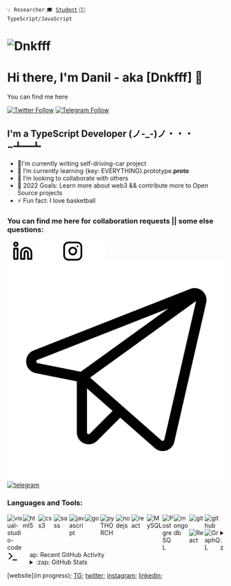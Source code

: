 <code>💡 Researcher</code>
<code>🎓 [Student](https://github.com/metarhia)</code>
<code>👨‍💻 TypeScript/JavaScript</code><br>
<h1 align="left"> <img src="https://komarev.com/ghpvc/?username=Dnkfff&label=Profile%20views&color=0e75b6&style=flat" alt="Dnkfff" /> </h1>

# Hi there, I'm Danil - aka [Dnkfff] 👋 

You can find me here

[![Twitter Follow](https://img.shields.io/twitter/follow/dynikovich?label=Follow)](https://twitter.com/intent/follow?original_referer=https%3A%2F%2Fgithub.com%2Fdynikovich&screen_name=dynikovich)
[![Telegram Follow](https://img.shields.io/badge/-telegram-red?color=white&logo=telegram&logoColor=black)](https://t.me/Dnkfff)


## I'm a TypeScript Developer (ノ-_-)ノ・・・~┻━┻
- 🤫I'm currently writing self-driving-car project
- 🌱 I’m currently learning {key: EVERYTHING}.prototype.__proto__
- 👯 I’m looking to collaborate with others
- 🥅 2022 Goals: Learn more about web3 && contribute more to Open Source projects
- ⚡ Fun fact: I love basketball

### You can find me here for collaboration requests || some else questions:

&nbsp;&nbsp;
[![linkedin](./img/linkedin-light.svg)](https://www.youtube.com/watch?v=dQw4w9WgXcQ&ab_channel=RickAstley#gh-light-mode-only)
[![linkedin](./img/linkedin-dark.svg)](https://www.youtube.com/watch?v=dQw4w9WgXcQ&ab_channel=RickAstley#gh-dark-mode-only)
&nbsp;&nbsp;
[![instagram](./img/instagram-light.svg)](https://www.youtube.com/watch?v=dQw4w9WgXcQ&ab_channel=RickAstley#gh-light-mode-only)
[![instagram](./img/instagram-dark.svg)](https://www.youtube.com/watch?v=dQw4w9WgXcQ&ab_channel=RickAstley#gh-dark-mode-only)
[![telegram](./img/telegram-light.svg)](https://t.me/combat_ftg#gh-light-mode-only)
[![telegram](./img/telegram-dark.svg)](https://t.me/combat_ftg#gh-dark-mode-only)
<br />

### Languages and Tools:

<img align="left" alt="visual-studio-code" width="36px" width="100%" src="https://user-images.githubusercontent.com/47355300/123660785-9f77d480-d83c-11eb-9795-357778ae8b7e.png" />
<img align="left" alt="html5" width="36px" width="100%" src="https://user-images.githubusercontent.com/47355300/123663250-e36bd900-d83e-11eb-8ee5-1fb15bae5d78.png" />
<img align="left" alt="css3" width="36px" width="100%" src="https://user-images.githubusercontent.com/47355300/123663242-e23aac00-d83e-11eb-8bf7-f233e28935f5.png" />
<img align="left" alt="sass" width="36px" width="100%" src="https://user-images.githubusercontent.com/47355300/123660829-a999d300-d83c-11eb-9be7-1d689f9e2dc1.png" />
<img align="left" alt="javascript" width="36px" width="100%" src="https://user-images.githubusercontent.com/47355300/123660832-aacb0000-d83c-11eb-90d6-cf933bfc9087.png" />
<img align="left" alt="go" width="36px" width="100%" src="https://cdn.jsdelivr.net/gh/devicons/devicon/icons/go/go-original-wordmark.svg" />
<img align="left" alt="pyTHORCH" width="36px" width="100%" src="https://cdn.jsdelivr.net/gh/devicons/devicon/icons/python/python-original.svg" />
<img align="left" alt="nodejs" width="36px" width="100%" src="https://user-images.githubusercontent.com/47355300/123660848-ae5e8700-d83c-11eb-9198-6d9cc45545d1.png" />
<img align="left" alt="react" width="36px" width="100%" src="https://user-images.githubusercontent.com/47355300/123660836-abfc2d00-d83c-11eb-94e7-c88d0f925418.png" />
<img align="left" alt="MySQL" width="36px" width="100%" src="https://cdn.jsdelivr.net/gh/devicons/devicon/icons/mysql/mysql-plain-wordmark.svg" />
<img align="left" alt="PostgreSQL" width="26px" src="https://cdn.jsdelivr.net/gh/devicons/devicon/icons/postgresql/postgresql-original.svg" />
<img align="left" alt="mongodb" width="36px" width="100%" src="https://cdn.jsdelivr.net/gh/devicons/devicon/icons/mongodb/mongodb-original.svg" />
<img align="left" alt="git" width="36px" width="100%" src="https://user-images.githubusercontent.com/47355300/123662424-20839b80-d83e-11eb-863f-53255ff3f8f6.png" />
<img align="left" alt="github" width="36px" width="100%" src="https://user-images.githubusercontent.com/47355300/123662561-4315b480-d83e-11eb-819d-f05481a23169.jpg" />
<img align="left" alt="React" width="36px" width="100%" src="https://cdn.jsdelivr.net/gh/devicons/devicon/icons/react/react-original.svg" />
<img align="left" alt="GraphQL" width="36px" width="100%" src="https://cdn.jsdelivr.net/gh/devicons/devicon/icons/graphql/graphql-plain.svg" />
<img align="left" alt="Terminal" width="26px" src="./img/terminal-light.svg" />
<img align="left" alt="Terminal" width="26px" src="./img/terminal-dark.svg" />
<br />
<br />

<details>
  <summary>:zap: Recent GitHub Activity</summary>
  
<!--START_SECTION:activity-->
1. 💪 Opened PR [№1](pull request link) in [node-murmurhash/main]([link](https://github.com/perezd/node-murmurhash/pull/13))
2. ✅ Closed PR [№15](pull request link) in [Stasyan/main]([link](https://github.com/Dnkfff/brokeelite/pull/15))
3. ❌Created 4 issues on [Dnkfff/brokeelite](https://github.com/Dnkfff/brokeelite/issues) (meta-tags,styles, etc.)
4. 🗣 Commented on [№10] [sadsiroko/testVideochat](https://github.com/sadsirko/testVideochat)
5. 🗣 Commented on [№112] [HowProgrammingWorks/LiveQA](https://github.com/HowProgrammingWorks/LiveQA/discussions/112)
6. 👩‍💻 Commented on [№82] [HowProgrammingWorks/LiveQA] (https://github.com/HowProgrammingWorks/LiveQA/discussions/82)
7. ❌Created an issue on [Dnkfff/brokeelite](https://github.com/Dnkfff/brokeelite/issues)
8. 🤹‍♀️ Have had created repository with old labs, which were just archived on my laptop [Dnkfff/labsJS](https://github.com/Dnkfff/labsJS)
9. 🗣 Commented on [№76] [RomenaRolana/TheFirstCapital-proj-demo](https://github.com/RomenaRolana/TheFirstCapital-proj-demo/pull/76)
10. 🗣 Commented on [№19532] [github-community/community](https://github.com/github-community/community/discussions/19532)
<!--END_SECTION:activity-->

</details>

<details>
  <summary>:zap: GitHub Stats</summary>

  <img align="left" alt="Dnkfff's GitHub Stats" src="https://github-readme-stats.vercel.app/api?username=Dnkfff&show_icons=true&hide_border=false&title_color=ff652f&icon_color=FFE400&bg_color=09131B&text_color=ffffff&border_color=0c1a25" />

</details>

[website](in progress);
[TG](https://t.me/combat_ftg);
[twitter](https://twitter.com/dynikovich);
[instagram](https://youtu.be/dQw4w9WgXcQ);
[linkedin](https://youtu.be/dQw4w9WgXcQ);
